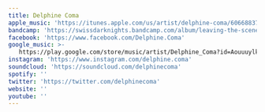```yaml
---
title: Delphine Coma
apple_music: 'https://itunes.apple.com/us/artist/delphine-coma/606688377'
bandcamp: 'https://swissdarknights.bandcamp.com/album/leaving-the-scene'
facebook: 'https://www.facebook.com/Delphine.Coma'
google_music: >-
   https://play.google.com/store/music/artist/Delphine_Coma?id=Aouuuylkhe5c5qhvg5l3g64dtnm
instagram: 'https://www.instagram.com/delphine.coma'
soundcloud: 'https://soundcloud.com/delphinecoma'
spotify: ''
twitter: 'https://twitter.com/delphinecoma'
website: ''
youtube: ''
---
```

